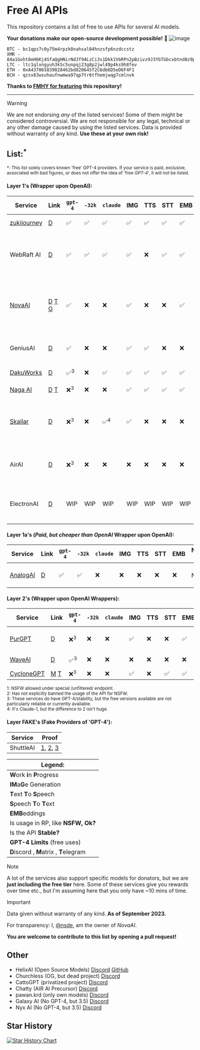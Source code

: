 # Free AI APIs
This repository contains a list of free to use APIs for several AI models.

**Your donations make our open-source development possible!** 💜
![image](https://github.com/NovaOSS/free-ai-apis/assets/67185896/8151e6d2-696e-4377-b05e-c532c4ab2670)

```
BTC - bc1qpz7c0y75m4rpzk8nahsal04hnzsfp6nzdccstz
XMR - 84a1Goht8eH6Kj4SfaQgHNirNdJf94LzCi3s1Dkk1VbRPn2pBzivz9J3YbTGbcxbtnd8z9phKusYygCAoa5jMxwUCGFNva6
LTC - ltc1qlxngyuh3k5c5unpqj23g8p2jwl49p4ks9h8fev
ETH - 0xA437065839028462bd820645f2C6db6D5eD6F4F1
BCH - qzsx83wsuhaufnwmwa97qp7tr6tfhemjwqg7cmlnvk
```

**Thanks to [FMHY for featuring](https://fmhy.pages.dev/ai/) this repository!**

***
> [!WARNING]  
> We are not endorsing *any* of the listed services! Some of them might be considered controversial. We are not responsible for any legal, technical or any other damage caused by using the listed services. Data is provided without warranty of any kind. **Use these at your own risk!**

## List:<sup>*</sup>
<sup>*: This list solely covers known 'free' GPT-4 providers. If your service is paid, exclusive, associated with bad figures, or does not offer the idea of 'free *GPT-4*', it will not be listed.</sup>
#### Layer 1's (Wrapper upon OpenAI):

| Service                                       | Link                                                                                                  | `gpt-4` | `-32k` | `claude` | IMG | TTS | STT | EMB | NSFW Ok? | Stable? | GPT-4 Limits | Additional Notes |
| --------------------------------------------- | ----------------------------------------------------------------------------------------------------- | --------- | ------ | --------- | --- | --- | --- | --- | ---- | --- | -- | -- |
| [zukijourney](https://zukijourney.xyzbot.net) | [D](https://discord.gg/kvYDFZY7XZ)                                                                    | ✅      | ✅     |    ✅       | ✅  | ✅  | ✅  | ✅  | Yes <sup>1</sup> | High | 3/min fixed | made by [@zukixa](https://github.com/zukixa)|
| WebRaft AI                                    | [D](https://discord.gg/XwxUdHhF59)                                                                    | ✅      | ✅     |    ✅        | ✅  | ❌  | ✅  | ✅  | No | High | 500/day fixed | Skailar partner, reliable provider for free gpt-4 |
| [NovaAI](https://nova-oss.com)                | [D](https://discord.nova-oss.com) [T](https://t.me/nova_gpt) [G](https://github.com/novaoss/nova-api) | ✅      |  ❌   |    ❌       | ✅  | ❌  | ❌  | ✅  | No | High | credit-system | Fully open source! Made by [@nsde](https://github.com/nsde), the owner of this repository
| GeniusAI                                      | [D](https://discord.gg/nzpvqSDGAx)                                                                    | ✅      | ❌     |    ❌     | ✅  | ✅  | ❌  | ❌  | Yes <sup>2</sup> |  High | Unlimited  | Doesn't require any API key |
| [DakuWorks](https://api.daku.tech/)             | [D](https://discord.gg/eW3NqUxq5d)                                                                    |  ✅<sup>3</sup>       | ❌     |    ✅       | ✅  | ✅  | ✅  | ✅  | Yes | High | token-based | Unique list of models. |
| [Naga AI](https://naga.ac)                    | [D](https://discord.naga.ac/) [T](https://t.me/chimera_ai)                                            | ❌<sup>3</sup>      | ❌     |     ❌      | ✅  | ✅  | ✅  | ✅  | Yes <sup>2</sup> | Meh <sup>3</sup> | 300/day, fixed | Successor to Chi.. | 
| [Skailar](https://chat.skailar.net/)          | [D](https://discord.gg/U645yeT5T9)                                                                    | ❌<sup>3</sup>      | ❌     |    ✅<sup>4</sup>       | ✅  | ❌  | ❌  | ❌  | No | High | 100/day<sup>3</sup> | WebRaft Partner, Strict ToS, offers own OSS model |
| AirAI | [D](https://discord.gg/CWB6uw7qJj) | ❌<sup>3</sup>  | ❌ | ❌ | ❌ | ❌ | ❌ | ❌ | No | Meh-Low | Unlimited | 100% Reversing Sites, Poor API Support
| ElectronAI                                    | [D](https://discord.gg/YpF8fDnj)                                                                      | WIP     | WIP    |    WIP     | WIP | WIP | WIP | WIP | Yes <sup>2</sup> | WIP | WIP | Very slow release, might never come out. |


#### Layer 1a's (*Paid, but cheaper than OpenAI* Wrapper upon OpenAI):
| Service                                       | Link                                                                                                  | `gpt-4` | `-32k` | `claude` | IMG | TTS | STT | EMB | NSFW Ok? | Additional Notes |
| --------------------------------------------- | ----------------------------------------------------------------------------------------------------- | ------- | ------ | --------- | --- | --- | --- | --- | --- | -- |
| [AnalogAI](https://api.analogai.in/)          | [D](https://discord.gg/arqszhBACb)                                                                    | ✅      | ✅     |    ❌     | ❌ | ❌  | ❌  | ❌  | No <sup>2</sup> | Toxic owner, overpriced |

#### Layer 2's (Wrapper upon OpenAI Wrappers):
| Service                           | Link                               | `gpt-4` | `-32k` | `claude` | IMG | TTS | STT | EMB | NSFW Ok? | Stable? | L2 Proof | Additional Notes |
| --------------------------------- | ---------------------------------- | ------- | ------ | --------- | --- | --- | --- | --- | --- | ---  | -- | -- |
| [PurGPT](https://purgpt.xyz)      | [D](https://discord.gg/PYs95Sym2a) | ❌<sup>3</sup>      | ❌    |    ❌     | ✅  | ❌  | ❌  | ✅  | Yes | Medium-Low |[Here](https://cdn.discordapp.com/attachments/1148212638690578503/1154430995047653426/Screenshot_2023-09-21-16-56-30-939_dev.beefers.vendetta.jpg) | Currently out of providers.
| [WaveAI](https://api.waveai.link) | [D](https://discord.gg/hEKgVbKzur) | ✅<sup>3</sup>      | ❌    |    ❌     | ❌  | ❌  | ❌  | ❌  | Yes <sup>1</sup> | Medium | [Here](https://cdn.discordapp.com/attachments/1135879401721041056/1152965535357735003/image.png) | Owner is *special.*
| [CycloneGPT](https://gpt.darkcoder15.tk/)     | [M](https://matrix.to/#/#cyclonegpt:m.darkcoder15.tk) [T](https://t.me/+1waoIqepLUoxNDgy)             | ❌<sup>3</sup>      | ❌     |     ❌      | ✅  | ❌  | ✅  | ✅  | Yes <sup>2</sup> | Medium |[Here](https://prnt.sc/Mm8if4u5OfAt) | ...

<sup>1: NSFW allowed under special /unfiltered/ endpoint.</sup>\
<sup>2: Has not explicitly banned the usage of the API for NSFW. </sup>\
<sup>3: These services *do* have GPT-4/stability, but the free versions available are not particularly reliable or currently available.</sup>\
<sup>4: It's Claude-1, but the difference to 2 isn't huge.</sup>

#### Layer **FAKE**'s (Fake Providers of 'GPT-4'):
| Service   | Proof |
| --------- | ------|
| ShuttleAI | [1](https://prnt.sc/o8n29Nq4VO86), [2](https://prnt.sc/oq8LUtO_EmeL), [3](https://prnt.sc/IvsnjL_FpkQc) |

|Legend: |
| -- |
| **W**ork **i**n **P**rogress | 
| **IM**a**G**e Generation | 
| **T**ext **T**o **S**peech | 
| **S**peech **T**o **T**ext | 
| **EMB**eddings | 
| Is usage in RP, like **NSFW, Ok?** | 
| Is the API **Stable?** | 
| **GPT-4 Limits** (free uses) | 
| **D**iscord , **M**atrix , **T**elegram |

> [!NOTE]  
> A lot of the services also support specific models for donators, but we are **just including the free tier** here. Some of these services give you rewards over time etc., but I'm assuming here that you only have ~10 mins of time.

> [!IMPORTANT]  
> Data given without warranty of any kind. **As of September 2023.**

For transparency: I, [@nsde](https://github.com/nsde), am the owner of *NovaAI*.

**You are welcome to contribute to this list by opening a pull request!**

## Other

- HelixAI (Open Source Models) [Discord](https://discord.gg/nvswJWu8Br) [GitHub](https://github.com/HelixAIOrg)
- Churchless (OG, but dead project) [Discord](https://discord.gg/vuheSY27gV)
- CattoGPT (privatized project) [Discord](https://discord.gg/cattogpt)
- Chatty (AIR AI Precursor) [Discord](https://discord.gg/KT9MWZ64w8)
- pawan.krd (only own models) [Discord](https://discord.gg/pawan)
- Galaxy AI (No GPT-4, but 3.5) [Discord](https://discord.gg/UDMaAgS62q)
- Nyx AI (No GPT-4, but 3.5) [Discord](https://discord.gg/9bqRWAP74f)

## Star History

<a href="https://star-history.com/#NovaOSS/free-ai-apis&Date">
  <picture>
    <source media="(prefers-color-scheme: dark)" srcset="https://api.star-history.com/svg?repos=NovaOSS/free-ai-apis&type=Date&theme=dark" />
    <source media="(prefers-color-scheme: light)" srcset="https://api.star-history.com/svg?repos=NovaOSS/free-ai-apis&type=Date" />
    <img alt="Star History Chart" src="https://api.star-history.com/svg?repos=NovaOSS/free-ai-apis&type=Date" />
  </picture>
</a>
